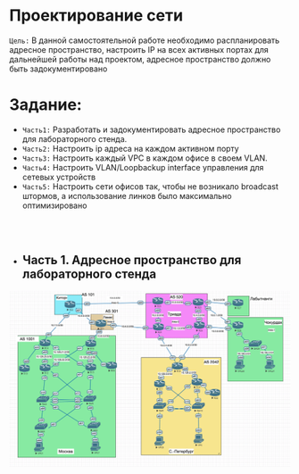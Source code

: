 # Проектирование сети

`Цель:`
В данной самостоятельной работе необходимо распланировать адресное пространство,
настроить IP на всех активных портах для дальнейшей работы над проектом,
адресное пространство должно быть задокументировано

# Задание:
- `Часть1:` Разработать и задокументировать адресное пространство для лабораторного стенда.
- `Часть2:` Настроить ip адреса на каждом активном порту
- `Часть3:` Настроить каждый VPC в каждом офисе в своем VLAN.
- `Часть4:` Настроить VLAN/Loopbackup interface управления для сетевых устройств
- `Часть5:` Настроить сети офисов так, чтобы не возникало broadcast штормов, а использование линков было максимально оптимизировано

<br><br>
- ## Часть 1. Адресное пространство для лабораторного стенда

![](https://github.com/Samurai1135/otus-network-engeneer/blob/58a7fa0f116f6d29fb50b61b751c714ddcf48901/Lab-04/Network%20Scheeme/stand.png)
